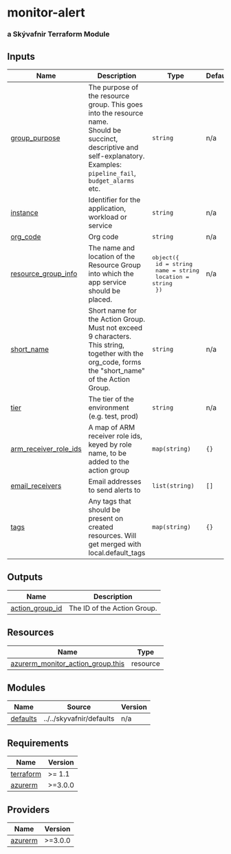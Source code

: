 # monitor-alert

### a Skývafnir Terraform Module

<!-- TERRAFORM_DOCS_BLOCK -->

## Inputs

| Name                                                                                             | Description                                                                                                                                                                              | Type                                                                                                   | Default | Required |
| ------------------------------------------------------------------------------------------------ | ---------------------------------------------------------------------------------------------------------------------------------------------------------------------------------------- | ------------------------------------------------------------------------------------------------------ | ------- | :------: |
| <a name="input_group_purpose"></a> [group_purpose](#input_group_purpose)                         | The purpose of the resource group. This goes into the resource name.<br>    Should be succinct, descriptive and self-explanatory.<br>    Examples: `pipeline_fail`, `budget_alarms` etc. | `string`                                                                                               | n/a     |   yes    |
| <a name="input_instance"></a> [instance](#input_instance)                                        | Identifier for the application, workload or service                                                                                                                                      | `string`                                                                                               | n/a     |   yes    |
| <a name="input_org_code"></a> [org_code](#input_org_code)                                        | Org code                                                                                                                                                                                 | `string`                                                                                               | n/a     |   yes    |
| <a name="input_resource_group_info"></a> [resource_group_info](#input_resource_group_info)       | The name and location of the Resource Group into which the app service should be placed.                                                                                                 | <pre>object({<br>    id       = string<br>    name     = string<br>    location = string<br>  })</pre> | n/a     |   yes    |
| <a name="input_short_name"></a> [short_name](#input_short_name)                                  | Short name for the Action Group. Must not exceed 9 characters.<br>  This string, together with the org_code, forms the "short_name" of the Action Group.                                 | `string`                                                                                               | n/a     |   yes    |
| <a name="input_tier"></a> [tier](#input_tier)                                                    | The tier of the environment (e.g. test, prod)                                                                                                                                            | `string`                                                                                               | n/a     |   yes    |
| <a name="input_arm_receiver_role_ids"></a> [arm_receiver_role_ids](#input_arm_receiver_role_ids) | A map of ARM receiver role ids, keyed by role name, to be added to the action group                                                                                                      | `map(string)`                                                                                          | `{}`    |    no    |
| <a name="input_email_receivers"></a> [email_receivers](#input_email_receivers)                   | Email addresses to send alerts to                                                                                                                                                        | `list(string)`                                                                                         | `[]`    |    no    |
| <a name="input_tags"></a> [tags](#input_tags)                                                    | Any tags that should be present on created resources. Will get merged with local.default_tags                                                                                            | `map(string)`                                                                                          | `{}`    |    no    |

## Outputs

| Name                                                                             | Description                 |
| -------------------------------------------------------------------------------- | --------------------------- |
| <a name="output_action_group_id"></a> [action_group_id](#output_action_group_id) | The ID of the Action Group. |

## Resources

| Name                                                                                                                                      | Type     |
| ----------------------------------------------------------------------------------------------------------------------------------------- | -------- |
| [azurerm_monitor_action_group.this](https://registry.terraform.io/providers/hashicorp/azurerm/latest/docs/resources/monitor_action_group) | resource |

## Modules

| Name                                                        | Source                   | Version |
| ----------------------------------------------------------- | ------------------------ | ------- |
| <a name="module_defaults"></a> [defaults](#module_defaults) | ../../skyvafnir/defaults | n/a     |

## Requirements

| Name                                                                     | Version |
| ------------------------------------------------------------------------ | ------- |
| <a name="requirement_terraform"></a> [terraform](#requirement_terraform) | >= 1.1  |
| <a name="requirement_azurerm"></a> [azurerm](#requirement_azurerm)       | >=3.0.0 |

## Providers

| Name                                                         | Version |
| ------------------------------------------------------------ | ------- |
| <a name="provider_azurerm"></a> [azurerm](#provider_azurerm) | >=3.0.0 |

<!-- /TERRAFORM_DOCS_BLOCK -->

<!--
# Module scaffolded via skyvafnir-module-template
Author:    gzur
Version:   0.1.0
Timestamp: 2024-02-14T13:40:35
-->
